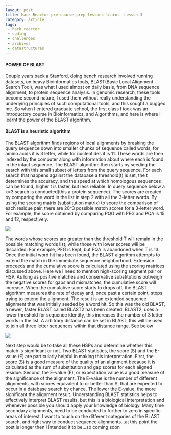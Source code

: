 ```yaml
---
layout: post
title: Hack Reactor pre-course prep lessons learnt--Lesson 3
category: article
tags:
 - hack reactor
 - coding
 - challenges
 - archives
 - datastructures
---
```


<!-- <!DOCTYPE html> -->
<html lang="en">
<head>
	<meta charset="UTF-8">
	<title>Power of BLAST</title>
</head>
<body>
	<h4>POWER OF BLAST</h4>
	<p>
	Couple years back a Stanford, doing bench research involved running datasets, on heavy Bioinformatics tools, 
	BLAST(Basic Local Alignment Search Tool), was what I used almost on daily basis, from DNA sequence alignment, 
	to protein sequence analysis. In genomic research, these tools become second nature, I used them without 
	really understanding the underlying principles of such computational tools, and this sought a bugged me.
  So when I entered graduate school, the first class I took was an Introductory course in Bioinformatics, and 
  Algorithms, and here is where I learnt the power of the BLAST algorithm.	
</p>
<h4>BLAST is a heuristic algorithm</h4>
<p>
  The BLAST algorithm finds regions of local alignments by breaking the query sequence down into smaller chunks of sequence called words, for amino acids it is 3 letter, while for nucleotides it is 11. These words are then indexed by the computer along with information about where each is found in the intact sequence. The BLAST algorithm then starts by seeding the search with this small subset of letters from the query sequence. 
   For each search that happens against the database a threshold(t) is set, the t determines the accuracy, and the speed at which homologous sequences can be found, higher t is faster, but less reliable.
In query sequence below a k=3 search is conducted(this a protein sequence). The scores are created by comparing the word in the list in step 2 with all the 3-letter words. By using the scoring matrix (substitution matrix) to score the comparison of each residue pair, there are 20^3 possible match scores for a 3-letter word. For example, the score obtained by comparing PQG with PEG and PQA is 15 and 12, respectively.      

</p>
<img src = "https://upload.wikimedia.org/wikipedia/commons/5/56/Query_word.jpg">
<p> 
  The words whose scores are greater than the threshold T will remain in the possible matching words list, while those with lower scores will be discarded. For example, PEG is kept, but PQA is abandoned when T is 13.
Once the initial word hit has been found, the BLAST algorithm attempts to extend the match in the immediate sequence neighborhood. Extension proceeds and the cumulative score is calculated using the scoring matrices discussed above.
Here we I need to mention high-scoring segment pair or HSP.  As long as positive matches and conservative substitutions outweigh the negative scores for gaps and mismatches, the cumulative score will increase. When the cumulative score starts to drops off, the BLAST algorithm measures the rate of decay and, once past a certain point, stops trying to extend the alignment. The result is an extended sequence alignment that was initially seeded by a word hit. So this was the old BLAST, a newer, faster BLAST called BLAST2 has been created. 
BLAST2, uses a lower threshold for sequence identity, this increases the number of 3 letter words in the list. A arbitrary distance can be set in BLAST, this will be used to join all three letter sequences within that distance range. See below

</p>
<img src = "https://upload.wikimedia.org/wikipedia/en/8/84/Neighbor_HSP.jpg">
<p>
Next step would be to take all these HSPs and determine whether this match is significant or not. Two BLAST statistics, the score (S) and the E-value (E) are particularly helpful in making this interpretation. First, the score (S) is a good measure of the quality of an alignment because it is calculated as the sum of substitution and gap scores for each aligned residue. Second, the E-value (E), or expectation value is a good measure of the significance of the alignment. The E-value is the number of different alignments, with scores equivalent to or better than S, that are expected to occur in a database search by chance. The lower the E-value, the more significant the alignment result.
Understanding BLAST statistics helps to effectively interpret BLAST results, but this is a biological interpretation and whenever possible you should apply your knowledge of biology. Many time secondary alignments, need to be conducted to further to zero in specific areas of interest.
I want to touch on the different categories of the BLAST search, and right way to conduct sequence alignments…at this point the post is longer then I intended it to be...so coming soon

</p>


 
</body>
</html>
